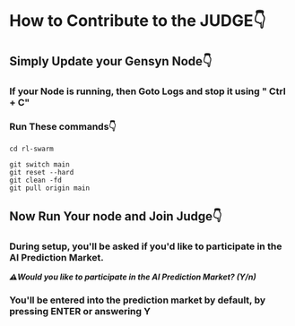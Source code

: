 # How to Contribute to the JUDGE👇

## Simply Update your Gensyn Node👇

### If your Node is running, then Goto Logs and stop it using " Ctrl + C" 

### Run These commands👇
```
cd rl-swarm
```

```
git switch main
git reset --hard
git clean -fd
git pull origin main
```

## Now Run Your node and Join Judge👇

### During setup, you'll be asked if you'd like to participate in the AI Prediction Market.

***⚠️Would you like to participate in the AI Prediction Market? (Y/n)***

### You'll be entered into the prediction market by default, by pressing ENTER or answering Y
